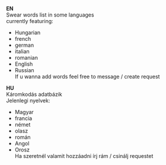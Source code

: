 **EN**  
Swear words list in some languages  
currently featuring:  
- Hungarian
- french
- german
- italian
- romanian  
- English  
- Russian  
If u wanna add words feel free to message / create request  
  
**HU**  
Káromkodás adatbázik  
Jelenlegi nyelvek:  
- Magyar
- francia
- német
- olasz
- román  
- Angol  
- Orosz  
Ha szeretnél valamit hozzáadni írj rám / csinálj requestet  
